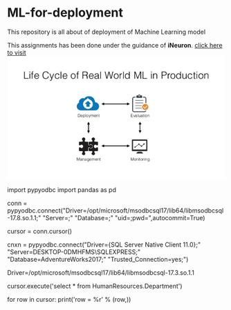 # ML-for-deployment
This repository is all about of deployment of Machine Learning model

This assignments has been done under the guidance of <b>iNeuron</b>. [click here to visit](https://ineuron.ai/)
![alt text](https://github.com/MachineLearnWithRosh/ML-for-deployment/blob/master/Images/ineuron.png)


import pypyodbc 
import pandas as pd

conn = pypyodbc.connect("Driver=/opt/microsoft/msodbcsql17/lib64/libmsodbcsql-17.8.so.1.1;"
                        "Server=;"
                        "Database=;"
                        "uid=;pwd=",autocommit=True)

cursor = conn.cursor()

cnxn = pypyodbc.connect("Driver={SQL Server Native Client 11.0};"
                      "Server=DESKTOP-0DMHFMS\SQLEXPRESS;"
                      "Database=AdventureWorks2017;"
                      "Trusted_Connection=yes;")



Driver=/opt/microsoft/msodbcsql17/lib64/libmsodbcsql-17.3.so.1.1


cursor.execute('select * from HumanResources.Department')

for row in cursor:
    print('row = %r' % (row,))
